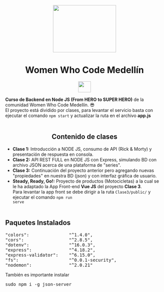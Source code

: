 <p align="center">
    <img src="https://scontent-bog1-1.xx.fbcdn.net/v/t1.6435-9/31793520_1814258062212959_3177039857776066560_n.jpg?_nc_cat=108&ccb=1-7&_nc_sid=09cbfe&_nc_eui2=AeF-oA48lJTjtsfQPSe3wkZnB6xKoG9LXWQHrEqgb0tdZFTPFEgyXYuw6wBpIfym8PtuWjzwoQrFV93dKuP81uqd&_nc_ohc=_IRGo7rGuAMAX9Q4VLf&_nc_ht=scontent-bog1-1.xx&oh=00_AfAwxDHNrm6P4s6YS77m6NsDk7dov8t6UhGuD4zpQ8-6XA&oe=64340B3D" width="200" height="150">
</p>

<h1 align=center>Women Who Code Medellín</h1>
<p align="center">
    <img src="https://cdn.icon-icons.com/icons2/2107/PNG/512/file_type_node_icon_130301.png" width="40" height="35">
</p>
<b>Curso de Backend en Node JS (From HERO to SUPER HERO)</b> de la comunidad Women Who Code Medellín. 😎<br>
El proyecto está dividido por clases, para levantar el servicio basta con ejecutar el comando <code>npm start</code> y actualizar la ruta en el archivo <b>app.js</b><br><br>
<h2 align="center">Contenido de clases</h2>

- <b>Clase 1:</b> Introducción a NODE JS, consumo de API (Rick & Morty) y presentación de respuesta en consola.
- <b>Clase 2:</b> API REST FULL en NODE JS con Express, simulando BD con archivo JSON acerca de una plataforma de "series".
- <b>Clase 3:</b> Continuación del proyecto anterior pero agregando nuevas "propiedades" en nuestra BD (json) y con interfaz gráfica de usuario.
- <b>Steady, Ready, Go!:</b> Proyecto de productos (Motocicletas) a la cual se le ha adaptado la App Front-end <b>Vue JS</b> del proyecto <b>Clase 3</b>.<br>Para levantar la app front se debe dirigir a la ruta <code>Clase3/public/</code> y ejecutar el comando <code>npm run serve</code>
<br><br>
<h2>Paquetes Instalados</h2>
<pre>
"colors":               "^1.4.0",
"cors":                 "^2.8.5",
"dotenv":               "^16.0.3",
"express":              "^4.18.2",
"express-validator":    "^6.15.0",
"fs":                   "^0.0.1-security",
"nodemon":              "^2.0.21"
</pre>
También es importante instalar<pre>sudo npm i -g json-server</pre>
